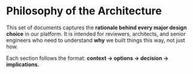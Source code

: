 # Philosophy of the Architecture

This set of documents captures the **rationale behind every major design choice** in our platform. It is intended for reviewers, architects, and senior engineers who need to understand **why** we built things this way, not just how.

Each section follows the format: **context → options → decision → implications.**
